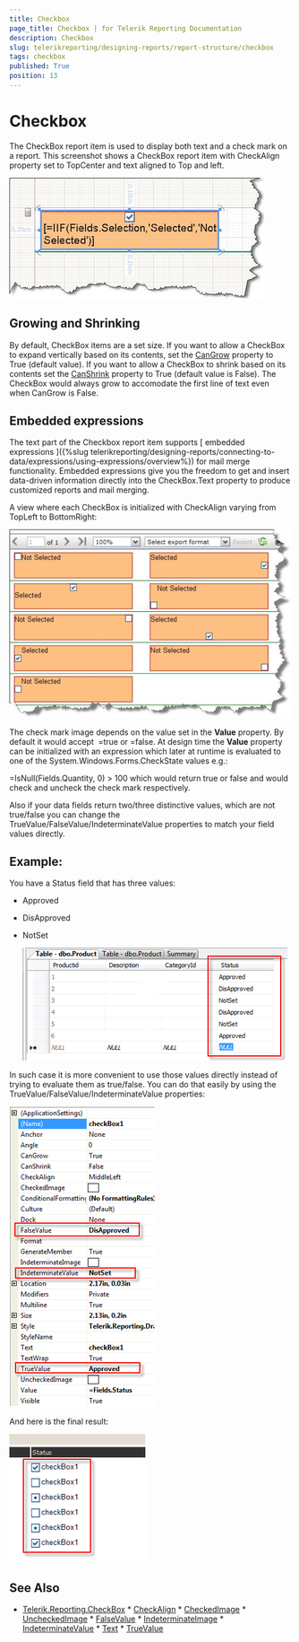```yaml
---
title: Checkbox
page_title: Checkbox | for Telerik Reporting Documentation
description: Checkbox
slug: telerikreporting/designing-reports/report-structure/checkbox
tags: checkbox
published: True
position: 13
---
```


# Checkbox



The CheckBox report item is used to display both text and a check mark on a report. This screenshot shows a CheckBox report item with CheckAlign property set to TopCenter and text aligned to Top and left.  

  ![](images/checkboxitem1.jpg)



## Growing and Shrinking

By default, CheckBox items are a set size. If you want to allow a CheckBox to expand vertically based on its contents,           set the  [CanGrow](/reporting/api/Telerik.Reporting.TextItemBase#Telerik_Reporting_TextItemBase_CanGrow)  property to True (default value).           If you want to allow a CheckBox to shrink based on its contents set the            [CanShrink](/reporting/api/Telerik.Reporting.TextItemBase#Telerik_Reporting_TextItemBase_CanShrink)  property to           True (default value is False). The CheckBox would always grow to accomodate the first line of text even when CanGrow is False.         

## Embedded expressions

The text part of the Checkbox report item supports [             embedded             expressions           ]({%slug telerikreporting/designing-reports/connecting-to-data/expressions/using-expressions/overview%}) for mail merge functionality. Embedded expressions give you the freedom to get and insert data-driven           information directly into the CheckBox.Text property to produce customized reports and mail merging.         

A view where each CheckBox is initialized with CheckAlign varying from TopLeft to BottomRight:   

  ![](images/checkboxitem2.jpg)





The check mark image depends on the value set in the __Value__  property. By default it would accept  =true or =false. At design time the __Value__  property can be initialized with an expression which later at runtime is evaluated to one of the System.Windows.Forms.CheckState values e.g.:         

=IsNull(Fields.Quantity, 0) > 100 which would return true or false and would check and uncheck the check mark respectively.         

Also if your data fields return two/three distinctive values, which are not true/false you can change the TrueValue/FalseValue/IndeterminateValue properties to match your field values directly.         

## Example:

You have a Status field that has three values:

* Approved 

* DisApproved 

* NotSet   

  ![](images/checkboxEval1.png)

In such case it is more convenient to use those values directly instead of trying to evaluate them as true/false. You can do that easily by using the TrueValue/FalseValue/IndeterminateValue properties:  

  ![](images/checkboxEval2.png)

And here is the final result:  

  ![](images/CheckBoxEval3.png)





## See Also
 * [Telerik.Reporting.CheckBox](/reporting/api/Telerik.Reporting.CheckBox)  * [CheckAlign](/reporting/api/Telerik.Reporting.CheckBox#Telerik_Reporting_CheckBox_CheckAlign)  * [CheckedImage](/reporting/api/Telerik.Reporting.CheckBox#Telerik_Reporting_CheckBox_CheckedImage)  * [UncheckedImage](/reporting/api/Telerik.Reporting.CheckBox#Telerik_Reporting_CheckBox_UncheckedImage)  * [FalseValue](/reporting/api/Telerik.Reporting.CheckBox#Telerik_Reporting_CheckBox_FalseValue)  * [IndeterminateImage](/reporting/api/Telerik.Reporting.CheckBox#Telerik_Reporting_CheckBox_IndeterminateImage)  * [IndeterminateValue](/reporting/api/Telerik.Reporting.CheckBox#Telerik_Reporting_CheckBox_IndeterminateValue)  * [Text](/reporting/api/Telerik.Reporting.CheckBox#Telerik_Reporting_CheckBox_Text)  * [TrueValue](/reporting/api/Telerik.Reporting.CheckBox#Telerik_Reporting_CheckBox_TrueValue) 
